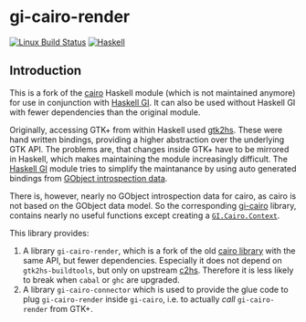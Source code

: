 # gi-cairo-render
[![Linux Build Status](https://img.shields.io/travis/cohomology/gi-cairo-render/master.svg?label=Linux%20build)](https://travis-ci.org/cohomology/hlabyrinth) 
[![Haskell](https://img.shields.io/badge/language-haskell-blue.svg)](https://www.haskell.org)
 
## Introduction
This is a fork of the [cairo](https://github.com/gtk2hs/gtk2hs/tree/master/cairo) Haskell module (which is not maintained anymore) for use in conjunction with 
[Haskell GI](https://github.com/haskell-gi/haskell-gi). It can also be used without Haskell GI with fewer dependencies than
the original module.

Originally, accessing GTK+ from within Haskell used [gtk2hs](https://github.com/gtk2hs/gtk2hs). These were hand written bindings, providing a higher abstraction over the underlying GTK API. The problems are, that changes inside GTK+ have to be mirrored in Haskell, which makes maintaining the module increasingly difficult. The [Haskell GI](https://github.com/haskell-gi/haskell-gi) module tries to simplify the maintanance by using auto generated bindings from [GObject introspection data](https://wiki.gnome.org/action/show/Projects/GObjectIntrospection?action=show&redirect=GObjectIntrospection). 

There is, however, nearly no GObject introspection data for cairo, as cairo is not based on the GObject data model. So the corresponding [gi-cairo](https://hackage.haskell.org/package/gi-cairo) library, contains nearly no useful functions except creating a [`GI.Cairo.Context`](https://hackage.haskell.org/package/gi-cairo-1.0.15/docs/GI-Cairo-Structs-Context.html).

This library provides:
1. A library `gi-cairo-render`, which is a fork of the old [cairo library](https://hackage.haskell.org/package/cairo)  with the same API, but fewer dependencies. Especially it does not depend on `gtk2hs-buildtools`, but only on upstream [c2hs](https://github.com/haskell/c2hs). Therefore it is less likely to break when `cabal` or `ghc` are upgraded.
2. A library `gi-cairo-connector` which is used to provide the glue code to plug `gi-cairo-render` inside `gi-cairo`, i.e. to actually _call_ `gi-cairo-render` from GTK+.

